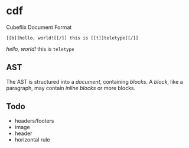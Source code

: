 # cdf

Cubeflix Document Format

```
[[b]]hello, world![[/]] this is [[t]]teletype[[/]]
```

*hello, world!* this is `teletype`

## AST

The AST is structured into a *document*, containing *blocks*. A *block*, like a paragraph, may contain *inline blocks* or more blocks.

## Todo

* headers/footers
* image
* header
* horizontal rule